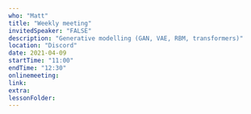 ```yaml
---
who: "Matt"
title: "Weekly meeting"
invitedSpeaker: "FALSE"
description: "Generative modelling (GAN, VAE, RBM, transformers)"
location: "Discord"
date: 2021-04-09
startTime: "11:00"
endTime: "12:30"
onlinemeeting: 
link: 
extra: 
lessonFolder: 
---
```

